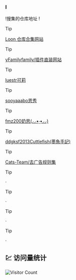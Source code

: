 ### I
>

!搜集的仓库地址
!
> [!TIP] 
> [Loon 仓库合集网站](https://loon-plugin.vercel.app/)

> [!TIP]
> [yFamilyfamily/插件直装网站](https://whatshub.top/loon)

> [!TIP]
> [luestr可莉](https://github.com/luestr/ProxyResource/blob/main/README.md#%E6%8F%92%E4%BB%B6%E5%88%97%E8%A1%A8)

> [!TIP]
> [sooyaaabo恩秀](https://github.com/sooyaaabo/Loon?tab=readme-ov-file#%E6%8F%92%E4%BB%B6%E5%88%97%E8%A1%A8)

> [!TIP]
> [fmz200奶思(⸝⸝•‧̫•⸝⸝)](https://github.com/fmz200/wool_scripts?tab=readme-ov-file#2%EF%B8%8F%E2%83%A3-loon%E9%85%8D%E7%BD%AE)

> [!TIP]
> [ddgksf2013Cuttlefish(墨魚手記)](https://github.com/ddgksf2013/ddgksf2013)

> [!TIP]
> [Cats-Team/去广告规则集](https://github.com/Cats-Team/AdRules)

> [!TIP] 
> · 

> [!TIP] 
> ·

> [!TIP] 
> ·

> [!TIP] 
> ·




## 💹 访问量统计

![Visitor Count](https://profile-counter.glitch.me/O-Yang/count.svg)
